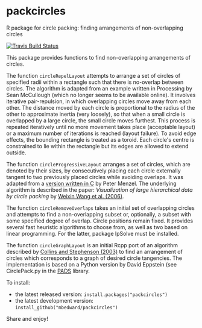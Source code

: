 # packcircles
R package for circle packing: finding arrangements of non-overlapping circles

[![Travis Build Status](https://travis-ci.org/mbedward/packcircles.svg?branch=master)](https://travis-ci.org/mbedward/packcircles)

This package provides functions to find non-overlapping arrangements of circles.

The function `circleRepelLayout` attempts to arrange a set of circles of specified
radii within a rectangle such that there is no-overlap between circles. 
The algorithm is adapted from an example written in Processing by Sean
McCullough (which no longer seems to be available online). It involves
iterative pair-repulsion, in which overlapping circles move away from each
other. The distance moved by each circle is proportional to the radius of the
other to approximate inertia (very loosely), so that when a small circle is
overlapped by a large circle, the small circle moves furthest. This process
is repeated iteratively until no more movement takes place (acceptable
layout) or a maximum number of iterations is reached (layout failure). To
avoid edge effects, the bounding rectangle is treated as a toroid. Each
circle's centre is constrained to lie within the rectangle but its edges are
allowed to extend outside.


The function `circleProgressiveLayout` arranges a set of circles, which are
denoted by their sizes, by consecutively placing each circle externally tangent
to two previously placed circles while avoiding overlaps. It was adapted from a
[version written in C](https://github.com/pmenzel/packCircles) by Peter Menzel.
The underlying algorithm is described in the paper: *Visualization of large
hierarchical data by circle packing* by [Weixin Wang et al. (2006)](https://doi.org/10.1145/1124772.1124851).


The function `circleRemoveOverlaps` takes an initial set of overlapping circles
and attempts to find a non-overlapping subset or, optionally, a subset with some
specified degree of overlap. Circle positions remain fixed. It provides several
fast heuristic algorithms to choose from, as well as two based on linear 
programming. For the latter, package lpSolve must be installed.


The function `circleGraphLayout` is an initial Rcpp port of an algorithm described by
[Collins and Stephenson (2003)](https://doi.org/10.1016/S0925-7721(02)00099-8)
to find an arrangement of circles which corresponds to a graph of desired circle tangencies.
The implementation is based on a Python version by David Eppstein (see CirclePack.py in
the [PADS](https://www.ics.uci.edu/~eppstein/PADS/) library.

To install:

* the latest released version: `install.packages("packcircles")`
* the latest development version: `install_github("mbedward/packcircles")`

Share and enjoy!

